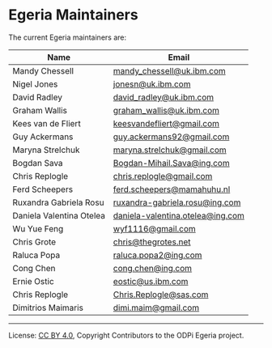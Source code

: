 <!-- SPDX-License-Identifier: CC-BY-4.0 -->
<!-- Copyright Contributors to the ODPi Egeria project. -->

# Egeria Maintainers

The current Egeria maintainers are:


| Name           | Email |
| -------------- | -----------------
| Mandy Chessell | mandy_chessell@uk.ibm.com |
| Nigel Jones    | jonesn@uk.ibm.com         |
| David Radley   | david_radley@uk.ibm.com   |
| Graham Wallis | graham_wallis@uk.ibm.com |
| Kees van de Fliert | keesvandefliert@gmail.com |
| Guy Ackermans | guy.ackermans92@gmail.com |
| Maryna Strelchuk | maryna.strelchuk@gmail.com |
| Bogdan Sava | Bogdan-Mihail.Sava@ing.com |
| Chris Replogle | chris.replogle@gmail.com | 
| Ferd Scheepers | ferd.scheepers@mamahuhu.nl |
| Ruxandra Gabriela Rosu | ruxandra-gabriela.rosu@ing.com |
| Daniela Valentina Otelea | daniela-valentina.otelea@ing.com |
| Wu Yue Feng | wyf1116@gmail.com |
| Chris Grote | chris@thegrotes.net |
| Raluca Popa | raluca.popa2@ing.com |
| Cong Chen | cong.chen@ing.com |
| Ernie Ostic | eostic@us.ibm.com |
| Chris Replogle | Chris.Replogle@sas.com |
| Dimitrios Maimaris | dimi.maim@gmail.com |



----
License: [CC BY 4.0](https://creativecommons.org/licenses/by/4.0/),
Copyright Contributors to the ODPi Egeria project.

